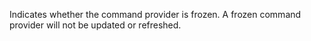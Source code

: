 Indicates whether the command provider is frozen. A frozen command provider will not be updated or refreshed.
